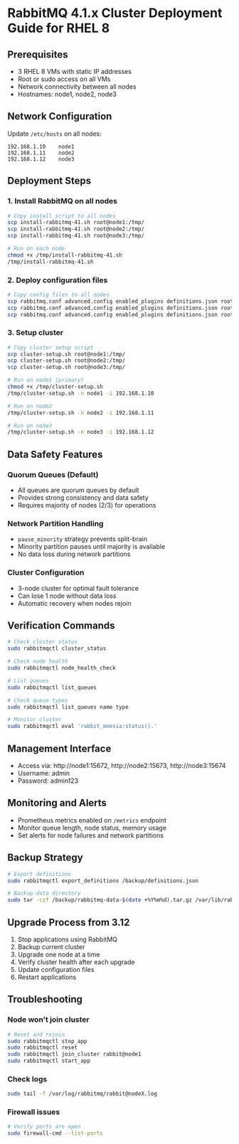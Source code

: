 # RabbitMQ 4.1.x Cluster Deployment Guide for RHEL 8

## Prerequisites
- 3 RHEL 8 VMs with static IP addresses
- Root or sudo access on all VMs
- Network connectivity between all nodes
- Hostnames: node1, node2, node3

## Network Configuration

Update `/etc/hosts` on all nodes:
```
192.168.1.10    node1
192.168.1.11    node2
192.168.1.12    node3
```

## Deployment Steps

### 1. Install RabbitMQ on all nodes
```bash
# Copy install script to all nodes
scp install-rabbitmq-41.sh root@node1:/tmp/
scp install-rabbitmq-41.sh root@node2:/tmp/
scp install-rabbitmq-41.sh root@node3:/tmp/

# Run on each node
chmod +x /tmp/install-rabbitmq-41.sh
/tmp/install-rabbitmq-41.sh
```

### 2. Deploy configuration files
```bash
# Copy config files to all nodes
scp rabbitmq.conf advanced.config enabled_plugins definitions.json root@node1:/tmp/
scp rabbitmq.conf advanced.config enabled_plugins definitions.json root@node2:/tmp/
scp rabbitmq.conf advanced.config enabled_plugins definitions.json root@node3:/tmp/
```

### 3. Setup cluster
```bash
# Copy cluster setup script
scp cluster-setup.sh root@node1:/tmp/
scp cluster-setup.sh root@node2:/tmp/
scp cluster-setup.sh root@node3:/tmp/

# Run on node1 (primary)
chmod +x /tmp/cluster-setup.sh
/tmp/cluster-setup.sh -n node1 -i 192.168.1.10

# Run on node2
/tmp/cluster-setup.sh -n node2 -i 192.168.1.11

# Run on node3
/tmp/cluster-setup.sh -n node3 -i 192.168.1.12
```

## Data Safety Features

### Quorum Queues (Default)
- All queues are quorum queues by default
- Provides strong consistency and data safety
- Requires majority of nodes (2/3) for operations

### Network Partition Handling
- `pause_minority` strategy prevents split-brain
- Minority partition pauses until majority is available
- No data loss during network partitions

### Cluster Configuration
- 3-node cluster for optimal fault tolerance
- Can lose 1 node without data loss
- Automatic recovery when nodes rejoin

## Verification Commands

```bash
# Check cluster status
sudo rabbitmqctl cluster_status

# Check node health
sudo rabbitmqctl node_health_check

# List queues
sudo rabbitmqctl list_queues

# Check queue types
sudo rabbitmqctl list_queues name type

# Monitor cluster
sudo rabbitmqctl eval 'rabbit_mnesia:status().'
```

## Management Interface
- Access via: http://node1:15672, http://node2:15673, http://node3:15674
- Username: admin
- Password: admin123

## Monitoring and Alerts
- Prometheus metrics enabled on `/metrics` endpoint
- Monitor queue length, node status, memory usage
- Set alerts for node failures and network partitions

## Backup Strategy
```bash
# Export definitions
sudo rabbitmqctl export_definitions /backup/definitions.json

# Backup data directory
sudo tar -czf /backup/rabbitmq-data-$(date +%Y%m%d).tar.gz /var/lib/rabbitmq/
```

## Upgrade Process from 3.12
1. Stop applications using RabbitMQ
2. Backup current cluster
3. Upgrade one node at a time
4. Verify cluster health after each upgrade
5. Update configuration files
6. Restart applications

## Troubleshooting

### Node won't join cluster
```bash
# Reset and rejoin
sudo rabbitmqctl stop_app
sudo rabbitmqctl reset
sudo rabbitmqctl join_cluster rabbit@node1
sudo rabbitmqctl start_app
```

### Check logs
```bash
sudo tail -f /var/log/rabbitmq/rabbit@nodeX.log
```

### Firewall issues
```bash
# Verify ports are open
sudo firewall-cmd --list-ports
```